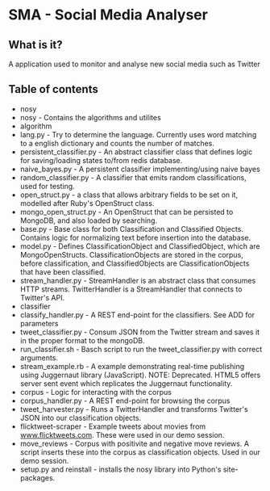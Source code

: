 SMA - Social Media Analyser
===

What is it?
-----------
A application used to monitor and analyse new social media such as Twitter

Table of contents
---
* nosy
 * nosy - Contains the algorithms and utilites
  * algorithm 
   * lang.py - Try to determine the language. Currently uses word matching to a english dictionary and counts the number of matches.
   * persistent_classifier.py - An abstract classifier class that defines logic for saving/loading states to/from redis database.
   * naive_bayes.py - A persistent classifier implementing/using naive bayes
   * random_classifier.py - A classifier that emits random classifications, used for testing.
  * open_struct.py - a class that allows arbitrary fields to be set on it, modelled after Ruby's OpenStruct class.
  * mongo_open_struct.py - An OpenStruct that can be persisted to MongoDB, and also loaded by searching.
  * base.py - Base class for both Classification and Classified Objects. Contains logic for normalizing text before insertion into the database.
  * model.py - Defines ClassificationObject and ClassifiedObject, which are MongoOpenStructs. ClassificationObjects are stored in the corpus, before classification, and ClassifiedObjects are ClassificationObjects that have been classified.
  * stream_handler.py - StreamHandler is an abstract class that consumes HTTP streams. TwitterHandler is a StreamHandler that connects to Twitter's API. 
 * classifier
  * classify_handler.py - A REST end-point for the classifiers. 
  See ADD for parameters
  * tweet_classifier.py - Consum JSON from the Twitter stream and saves it in the proper format to the mongoDB.
  * run_classifier.sh - Basch script to run the tweet_classifier.py with correct arguments.
  * stream_example.rb - A example demonstrating real-time publishing using Juggernaut library (JavaScript). NOTE: Deprecated. HTML5 offers server sent event which replicates the Juggernaut functionality.
 * corpus - Logic for interacting with the corpus
  * corpus_handler.py - A REST end-point for browsing the corpus
  * tweet_harvester.py - Runs a TwitterHandler and transforms Twitter's JSON into our classification objects.
 * flicktweet-scraper - Example tweets about movies from www.flicktweets.com. These were used in our demo session.
 * move_reviews - Corpus with positivite and negative move reviews. A script inserts these into the corpus as classification objects. Used in our demo session.
* setup.py and reinstall - installs the nosy library into Python's site-packages.